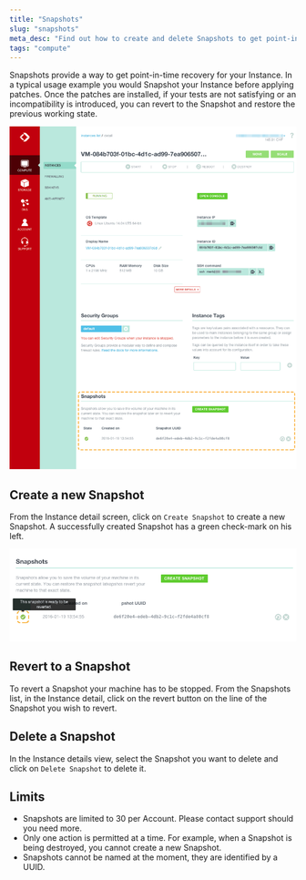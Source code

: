 ```yaml
---
title: "Snapshots"
slug: "snapshots"
meta_desc: "Find out how to create and delete Snapshots to get point-in-time recovery for your Exoscale Compute Instances, straight from our intuitive web interface"
tags: "compute"
---
```


Snapshots provide a way to get point-in-time recovery for your Instance.
In a typical usage example you would Snapshot your Instance before applying patches. Once the patches are installed, if your tests are not satisfying or an incompatibility is introduced, you can revert to the Snapshot and restore the previous working state.

![Snapshots are located in the instance detail screen](../img/compute/snapshot.png)

## Create a new Snapshot
From the Instance detail screen, click on `Create Snapshot` to create a new Snapshot. A successfully created Snapshot has a green check-mark on his left.

![Wait for a Snapshot to be ready before operating on it](../img/compute/snapshot-ready-state.png)

## Revert to a Snapshot
To revert a Snapshot your machine has to be stopped. From the Snapshots list, in the Instance detail, click on the revert button on the line of the Snapshot you wish to revert.

## Delete a Snapshot
In the Instance details view, select the Snapshot you want to delete and
click on `Delete Snapshot` to delete it.

## Limits
* Snapshots are limited to 30 per Account. Please contact support should you
  need more.
* Only one action is permitted at a time. For example, when a Snapshot is
  being destroyed, you cannot create a new Snapshot.
* Snapshots cannot be named at the moment, they are identified by a UUID.

